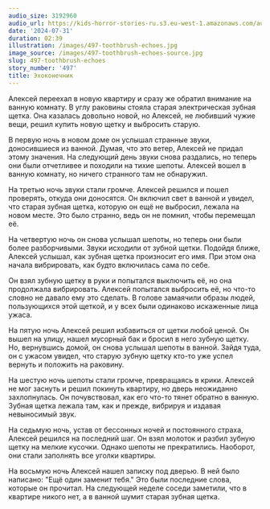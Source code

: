 ```yaml
---
audio_size: 3192960
audio_url: https://kids-horror-stories-ru.s3.eu-west-1.amazonaws.com/audio/497-toothbrush-echoes.mp3
date: '2024-07-31'
duration: 02:39
illustration: /images/497-toothbrush-echoes.jpg
image_source: /images/497-toothbrush-echoes-source.jpg
slug: 497-toothbrush-echoes
story_number: '497'
title: Эхоконечник
---
```


Алексей переехал в новую квартиру и сразу же обратил внимание на ванную комнату. В углу раковины стояла старая электрическая зубная щетка. Она казалась довольно новой, но Алексей, не любивший чужие вещи, решил купить новую щетку и выбросить старую.

В первую ночь в новом доме он услышал странные звуки, доносившиеся из ванной. Думая, что это ветер, Алексей не придал этому значения. На следующий день звуки снова раздались, но теперь они были отчетливее и походили на тихие шепоты. Алексей вошел в ванную комнату, но ничего странного там не обнаружил.

На третью ночь звуки стали громче. Алексей решился и пошел проверять, откуда они доносятся. Он включил свет в ванной и увидел, что старая зубная щетка, которую он ещё не выбросил, лежала на новом месте. Это было странно, ведь он не помнил, чтобы перемещал её.

На четвертую ночь он снова услышал шепоты, но теперь они были более разборчивыми. Звуки исходили от зубной щетки. Подойдя ближе, Алексей услышал, как зубная щетка произносит его имя. При этом она начала вибрировать, как будто включилась сама по себе.

Он взял зубную щетку в руки и попытался выключить её, но она продолжала вибрировать. Алексей попытался выбросить её, но что-то словно не давало ему это сделать. В голове замаячили образы людей, пользующихся этой щеткой, и у всех были одинаково искаженные лица ужаса.

На пятую ночь Алексей решил избавиться от щетки любой ценой. Он вышел на улицу, нашел мусорный бак и бросил в него зубную щетку. Но, вернувшись домой, он снова услышал шепоты в ванной. Зайдя туда, он с ужасом увидел, что старую зубную щетку кто-то уже успел вернуть и положить на раковину.

На шестую ночь шепоты стали громче, превращаясь в крики. Алексей не мог заснуть и решил покинуть квартиру, но дверь неожиданно захлопнулась. Он почувствовал, как его что-то тянет обратно в ванную. Зубная щетка лежала там, как и прежде, вибрируя и издавая невыносимый звук.

На седьмую ночь, устав от бессонных ночей и постоянного страха, Алексей решился на последний шаг. Он взял молоток и разбил зубную щетку на мелкие кусочки. Однако шепоты не прекратились. Наоборот, они стали заполнять все уголки квартиры.

На восьмую ночь Алексей нашел записку под дверью. В ней было написано: "Ещё один заменит тебя." Это были последние слова, которые он прочитал. На следующей неделе соседи заметили, что в квартире никого нет, а в ванной шумит старая зубная щетка.